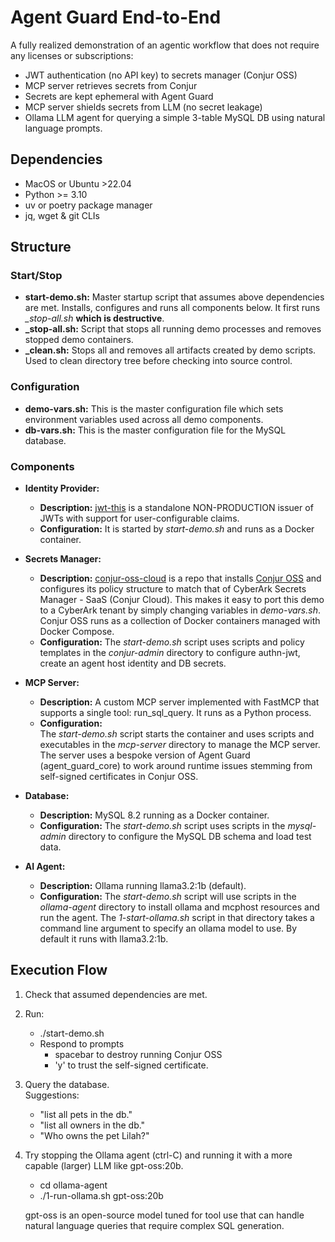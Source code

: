 # Agent Guard End-to-End

A fully realized demonstration of an agentic workflow that does not require any licenses or subscriptions:

- JWT authentication (no API key) to secrets manager (Conjur OSS)
- MCP server retrieves secrets from Conjur
- Secrets are kept ephemeral with Agent Guard
- MCP server shields secrets from LLM (no secret leakage)
- Ollama LLM agent for querying a simple 3-table MySQL DB using natural language prompts.

## Dependencies

- MacOS or Ubuntu >22.04
- Python >= 3.10
- uv or poetry package manager
- jq, wget & git CLIs

## Structure

### Start/Stop

- **start-demo.sh:** Master startup script that assumes above dependencies are met. Installs, configures and runs all components below. It first runs *_stop-all.sh* **which is destructive**.
- **_stop-all.sh:** Script that stops all running demo processes and removes stopped demo containers.
- **_clean.sh:** Stops all and removes all artifacts created by demo scripts. Used to clean directory tree before checking into source control.

### Configuration

- **demo-vars.sh:** This is the master configuration file which sets environment variables used across all demo components.
- **db-vars.sh:** This is the master configuration file for the MySQL database.

### Components

- **Identity Provider:**
    - **Description:** [jwt-this](https://github.com/tr1ck3r/jwt-this) is a standalone NON-PRODUCTION issuer of JWTs with support for user-configurable claims.
    - **Configuration:** It is started by *start-demo.sh* and runs as a Docker container.

- **Secrets Manager:**
    - **Description:** [conjur-oss-cloud](https://github.com/jodyhuntatx/conjur-oss-cloud) is a repo that installs [Conjur OSS](https://www.conjur.org/) and configures its policy structure to match that of CyberArk Secrets Manager - SaaS (Conjur Cloud). This makes it easy to port this demo to a CyberArk tenant by simply changing variables in *demo-vars.sh*. Conjur OSS runs as a collection of Docker containers managed with Docker Compose.
    - **Configuration:** The *start-demo.sh* script uses scripts and policy templates in the *conjur-admin* directory to configure authn-jwt, create an agent host identity and DB secrets.

- **MCP Server:**
    - **Description:** A custom MCP server implemented with FastMCP that supports a single tool: run_sql_query. It runs as a Python process.
    - **Configuration:**<br>
    The *start-demo.sh* script starts the container and uses scripts and executables in the  *mcp-server* directory to manage the MCP server. The server uses a bespoke version of Agent Guard (agent_guard_core) to work around runtime issues stemming from self-signed certificates in Conjur OSS.

- **Database:**
    - **Description:** MySQL 8.2 running as a Docker container.
    - **Configuration:** The *start-demo.sh* script uses scripts in the *mysql-admin* directory to configure the MySQL DB schema and load test data.

- **AI Agent:**
    - **Description:** Ollama running llama3.2:1b (default).
    - **Configuration:** The *start-demo.sh* script will use scripts in the *ollama-agent* directory to install ollama and mcphost resources and run the agent. The *1-start-ollama.sh* script in that directory takes a command line argument to specify an ollama model to use. By default it runs with llama3.2:1b.

## Execution Flow

1) Check that assumed dependencies are met.
2) Run:
    - ./start-demo.sh
    - Respond to prompts
        - spacebar to destroy running Conjur OSS
        - 'y' to trust the self-signed certificate.
3) Query the database.<br>
Suggestions:
    - "list all pets in the db."
    - "list all owners in the db."
    - "Who owns the pet Lilah?"
4) Try stopping the Ollama agent (ctrl-C) and running it with a more capable (larger) LLM like gpt-oss:20b.
    - cd ollama-agent
    - ./1-run-ollama.sh gpt-oss:20b

    gpt-oss is an open-source model tuned for tool use that can handle natural language queries that require complex SQL generation.